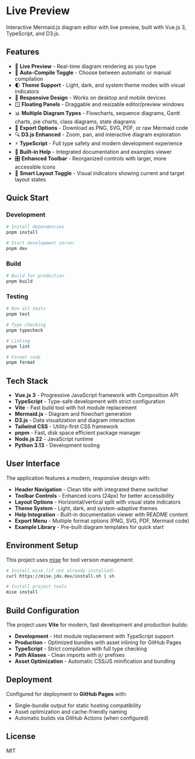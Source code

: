 # Live Preview

Interactive Mermaid.js diagram editor with live preview, built with Vue.js 3, TypeScript, and D3.js.

## Features

- 🎨 **Live Preview** - Real-time diagram rendering as you type
- 🎯 **Auto-Compile Toggle** - Choose between automatic or manual compilation
- 🌓 **Theme Support** - Light, dark, and system theme modes with visual indicators
- 📱 **Responsive Design** - Works on desktop and mobile devices
- 🪟 **Floating Panels** - Draggable and resizable editor/preview windows
- 📊 **Multiple Diagram Types** - Flowcharts, sequence diagrams, Gantt charts, pie charts, class diagrams, state diagrams
- 💾 **Export Options** - Download as PNG, SVG, PDF, or raw Mermaid code
- 🔍 **D3.js Enhanced** - Zoom, pan, and interactive diagram exploration
- ⚡ **TypeScript** - Full type safety and modern development experience
- 📖 **Built-in Help** - Integrated documentation and examples viewer
- 🎛️ **Enhanced Toolbar** - Reorganized controls with larger, more accessible icons
- 🔄 **Smart Layout Toggle** - Visual indicators showing current and target layout states

## Quick Start

### Development

```bash
# Install dependencies
pnpm install

# Start development server
pnpm dev
```

### Build

```bash
# Build for production
pnpm build
```

### Testing

```bash
# Run all tests
pnpm test

# Type checking
pnpm typecheck

# Linting
pnpm lint

# Format code
pnpm format
```

## Tech Stack

- **Vue.js 3** - Progressive JavaScript framework with Composition API
- **TypeScript** - Type-safe development with strict configuration
- **Vite** - Fast build tool with hot module replacement
- **Mermaid.js** - Diagram and flowchart generation
- **D3.js** - Data visualization and diagram interaction
- **Tailwind CSS** - Utility-first CSS framework
- **pnpm** - Fast, disk space efficient package manager
- **Node.js 22** - JavaScript runtime
- **Python 3.13** - Development tooling

## User Interface

The application features a modern, responsive design with:

- **Header Navigation** - Clean title with integrated theme switcher
- **Toolbar Controls** - Enhanced icons (24px) for better accessibility
- **Layout Options** - Horizontal/vertical split with visual state indicators
- **Theme System** - Light, dark, and system-adaptive themes
- **Help Integration** - Built-in documentation viewer with README content
- **Export Menu** - Multiple format options (PNG, SVG, PDF, Mermaid code)
- **Example Library** - Pre-built diagram templates for quick start

## Environment Setup

This project uses [mise](https://mise.jdx.dev/) for tool version management:

```bash
# Install mise (if not already installed)
curl https://mise.jdx.dev/install.sh | sh

# Install project tools
mise install
```

## Build Configuration

The project uses **Vite** for modern, fast development and production builds:

- **Development** - Hot module replacement with TypeScript support
- **Production** - Optimized bundles with asset inlining for GitHub Pages
- **TypeScript** - Strict compilation with full type checking
- **Path Aliases** - Clean imports with `@/` prefixes
- **Asset Optimization** - Automatic CSS/JS minification and bundling

## Deployment

Configured for deployment to **GitHub Pages** with:
- Single-bundle output for static hosting compatibility
- Asset optimization and cache-friendly naming
- Automatic builds via GitHub Actions (when configured)

## License

MIT